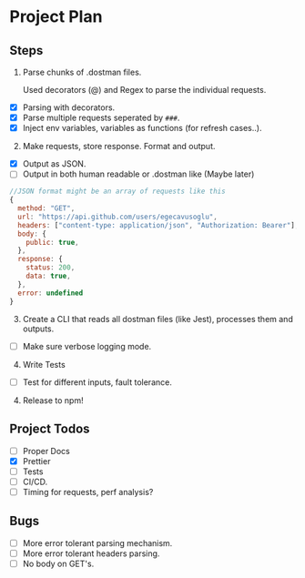# Project Plan

## Steps

1. Parse chunks of .dostman files.

    Used decorators (@) and Regex to parse the individual requests.

-   [x] Parsing with decorators.
-   [x] Parse multiple requests seperated by `###`.
-   [x] Inject env variables, variables as functions (for refresh cases..).

2. Make requests, store response. Format and output.

-   [x] Output as JSON.
-   [ ] Output in both human readable or .dostman like (Maybe later)

```js
//JSON format might be an array of requests like this
{
  method: "GET",
  url: "https://api.github.com/users/egecavusoglu",
  headers: ["content-type: application/json", "Authorization: Bearer"],
  body: {
    public: true,
  },
  response: {
    status: 200,
    data: true,
  },
  error: undefined
}
```

3. Create a CLI that reads all dostman files (like Jest), processes them and outputs.

-   [ ] Make sure verbose logging mode.

4. Write Tests

-   [ ] Test for different inputs, fault tolerance.

4. Release to npm!

## Project Todos

-   [ ] Proper Docs
-   [x] Prettier
-   [ ] Tests
-   [ ] CI/CD.
-   [ ] Timing for requests, perf analysis?

## Bugs

-   [ ] More error tolerant parsing mechanism.
-   [ ] More error tolerant headers parsing.
-   [ ] No body on GET's.
